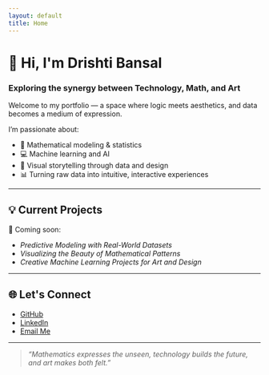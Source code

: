 ```yaml
---
layout: default
title: Home
---
```


# 👋 Hi, I'm Drishti Bansal  
### Exploring the synergy between Technology, Math, and Art

Welcome to my portfolio — a space where logic meets aesthetics, and data becomes a medium of expression.

I’m passionate about:
- 🧠 Mathematical modeling & statistics  
- 💻 Machine learning and AI  
- 🎨 Visual storytelling through data and design  
- 📊 Turning raw data into intuitive, interactive experiences  

---

## 💡 Current Projects

🔧 Coming soon:  
- *Predictive Modeling with Real-World Datasets*  
- *Visualizing the Beauty of Mathematical Patterns*  
- *Creative Machine Learning Projects for Art and Design*  

---

## 🌐 Let's Connect

- [GitHub](https://github.com/Dribansal25)  
- [LinkedIn](https://linkedin.com/in/YOUR_LINKEDIN_USERNAME)  
- [Email Me](mailto:your.email@example.com)

---

> *“Mathematics expresses the unseen, technology builds the future, and art makes both felt.”*
